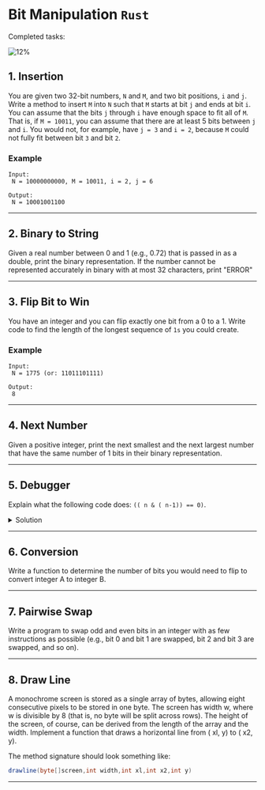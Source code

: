 # Bit Manipulation `Rust`

Completed tasks:

![12%](https://progress-bar.dev/12)

## 1. Insertion

You are given two 32-bit numbers, `N` and `M`, and two bit positions, `i` and `j`. Write a method to insert `M` into `N` such that `M`
starts at bit `j` and ends at bit `i`. You can assume that the bits `j` through `i` have enough space to fit all of `M`. That is,
if `M = 10011`, you can assume that there are at least 5 bits between `j` and `i`. You would not, for example, have `j = 3` and `i = 2`,
because `M` could not fully fit between bit `3` and bit `2`.

### Example

```
Input: 
 N = 10000000000, M = 10011, i = 2, j = 6

Output: 
 N = 10001001100
```

<hr/>

## 2. Binary to String

Given a real number between 0 and 1 (e.g., 0.72) that is passed in as a double, print the binary representation. If the number cannot be
represented accurately in binary with at most 32 characters, print "ERROR"

<hr/>

## 3. Flip Bit to Win

You have an integer and you can flip exactly one bit from a 0 to a 1. Write code to find the length of the longest sequence of `1s` you
could create.

### Example

```
Input: 
 N = 1775 (or: 11011101111)

Output: 
 8
```

<hr/>

## 4. Next Number

Given a positive integer, print the next smallest and the next largest number that have the same number of 1 bits in their binary
representation.

<hr/>

## 5. Debugger

Explain what the following code does: `(( n & ( n-1)) == 0)`.

<details>
<summary>Solution</summary>

if n = 2^x or 0 then result is 0, 1 otherwise
n and n-1 have no common bits set to 1

```


pub(crate) fn debugger(){
    let n = 32;
    println!("Is {} power of 2 or zero? - {}", n, (( n & ( n-1)) == 0));

    let n = 31;
    println!("Is {} power of 2 or zero? - {}", n, (( n & ( n-1)) == 0));
}
```
</details>
<hr/>

## 6. Conversion

Write a function to determine the number of bits you would need to flip to convert integer A to integer B.

<hr/>

## 7. Pairwise Swap

Write a program to swap odd and even bits in an integer with as few instructions as possible (e.g., bit 0 and bit 1 are swapped, bit 2 and
bit 3 are swapped, and so on).

<hr/>

## 8. Draw Line

A monochrome screen is stored as a single array of bytes, allowing eight consecutive pixels to be stored in one byte. The screen has width
w, where w is divisible by 8 (that is, no byte will be split across rows). The height of the screen, of course, can be derived from the
length of the array and the width. Implement a function that draws a horizontal line from ( xl, y) to ( x2, y).

The method signature should look something like:

```java
drawline(byte[]screen,int width,int xl,int x2,int y)
```

<hr/>
